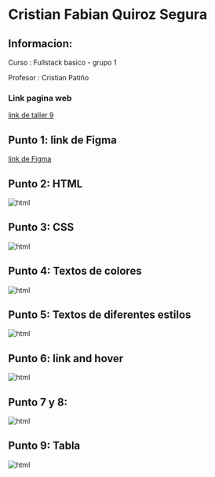 <h1>Cristian Fabian Quiroz Segura</h1>
<h2>Informacion: </h2>
<p> Curso : Fullstack basico - grupo 1</p>
<p> Profesor : Cristian Patiño</p>
<h3>Link pagina web</h3>
<a href="https://cfquirozs.github.io/taller_9_fullstacks/" targer="_blank"> link de taller 9</a>
<h2>Punto 1: link de Figma</h2>
<a href="https://www.figma.com/file/P0SGZCqK7Ky3XSwLaU39l4/Cristian-Quiroz-ejercicio-figma?type=design&node-id=0%3A1&t=Gbu5rVefeBw3pTal-1"> link de Figma</a>
<h2>Punto 2: HTML</h2>
<img src="./Public/screencapture-file-C-Users-Cristian-PC-Documents-Taller-Punto-1-3-index-html-2023-06-21-11_46_25.png" alt="html">
<h2>Punto 3: CSS</h2>
<img src="./Public/screencapture-file-C-Users-Cristian-PC-Documents-Taller-Punto-1-3-index-html-2023-07-13-20_13_35.png" alt="html">
<h2>Punto 4: Textos de colores</h2>
<img src="./Public/punto4.png" alt="html">
<h2>Punto 5: Textos de diferentes estilos</h2>
<img src="./Public/punto5.png" alt="html">
<h2>Punto 6: link and hover</h2>
<img src="./Public/punto 6.png" alt="html">
<h2>Punto 7 y 8: </h2>
<img src="./Public/punto 7" alt="html">
<h2>Punto 9: Tabla</h2>
<img src="./Public/Punto 9.png" alt="html">